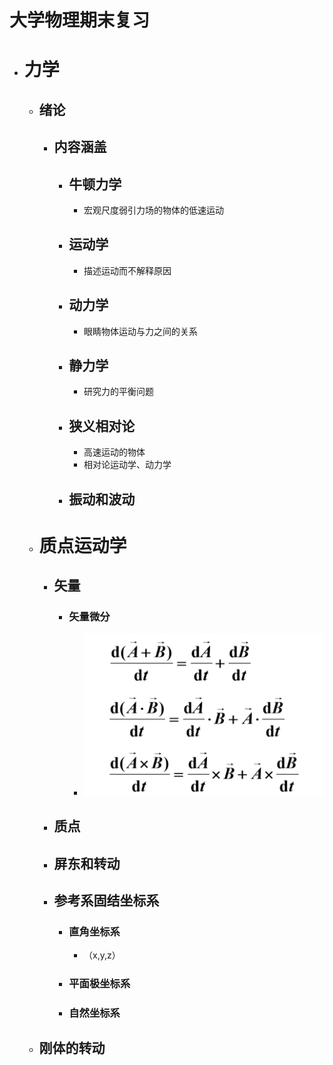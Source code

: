 # 大学物理期末复习
- # 力学
  - ## 绪论
    - ## 内容涵盖
      - ## 牛顿力学
        - 宏观尺度弱引力场的物体的低速运动
      - ## 运动学
          - 描述运动而不解释原因
      - ## 动力学
          - 眼睛物体运动与力之间的关系
      - ## 静力学
          - 研究力的平衡问题
      - ## 狭义相对论
        - 高速运动的物体
        - 相对论运动学、动力学
      - ## 振动和波动
  - # 质点运动学
    - ## 矢量
      - ### 矢量微分
        - ![](Pics/2020-06-09-19-09-42.png)
    - ## 质点
    - ## 屏东和转动
    - ## 参考系固结坐标系
      - ### 直角坐标系
        - （x,y,z）
      - ### 平面极坐标系
      - ### 自然坐标系
  - ## 刚体的转动

